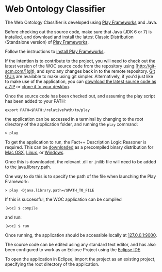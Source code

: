 Web Ontology Classifier
===

The Web Ontology Classifier is developed using [Play Frameworks](http://www.playframework.com/) and Java.

Before checking out the source code, make sure that Java (JDK 6 or 7) is installed, and download and install the latest Classic Distribution (Standalone version) of [Play Frameworks](http://www.playframework.com/download).

Follow the instructions to [install Play Frameworks](http://www.playframework.com/documentation/2.2.x/Installing).

If the intention is to contribute to the project, you will need to check out the latest version of the WOC source code from the repository using [http://git-scm.com/](git), and sync any changes back in to the remote repository. [Git GUIs](http://git-scm.com/downloads/guis) are available to make using git simpler.
Alternatively, if you'd just like to make use of the application, you can [download the latest source code as a ZIP](https://github.com/jembi/woc/archive/master.zip) or [clone it to your desktop](github-mac://openRepo/https://github.com/jembi/woc).

Once the source code has been checked out, and assuming the play script has been added to your PATH:
```
export PATH=$PATH:/relativePath/to/play
```
the application can be accessed in a terminal by changing to the root directory of the application folder, and running the  `play` command:
```
> play
```

To get the application to run, the Fact++ Description Logic Reasoner is required. This can be [downloaded](https://code.google.com/p/factplusplus/downloads/list) as a precompiled binary distribution for [Mac OSX](https://code.google.com/p/factplusplus/downloads/detail?name=FaCTpp-OSX-v1.6.2.zip&can=2&q=), [Linux](https://code.google.com/p/factplusplus/downloads/detail?name=FaCTpp-linux-v1.6.2.tgz&can=2&q=), or  [Windows](https://code.google.com/p/factplusplus/downloads/detail?name=FaCTpp-win-v1.6.2.zip&can=2&q=).

Once this is downloaded, the relevant .dll or .jnilib file will need to be added to the java.library.path.

One way to do this is to specify the path of the file when launching the Play Framework:
```
> play -Djava.library.path=/$PATH_TO_FILE
```

If this is successful, the WOC application can be compiled
```
[woc] $ compile
```
and run:
```
[woc] $ run
```

Once running, the application should be accessible locally at [127.0.0.1:9000](127.0.0.1:9000).

The source code can be edited using any standard text editor, and has also been configured to work as an Eclipse Project using the [Eclipse IDE](https://www.eclipse.org).

To open the application in Eclipse, import the project as an existing project, specifying the root directory of the application.
